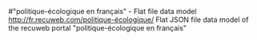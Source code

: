 #"politique-écologique en français" - Flat file data model
http://fr.recuweb.com/politique-écologique/
Flat JSON file data model of the recuweb portal "politique-écologique en français"
